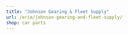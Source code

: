 ```yaml
---
title: "Johnson Gearing & Fleet Supply"
url: /erie/johnson-gearing-and-fleet-supply/
shop: car parts
---
```

